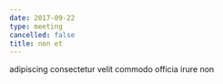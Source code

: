 ```yaml
---
date: 2017-09-22
type: meeting
cancelled: false
title: non et
---
```

adipiscing consectetur velit commodo officia irure non